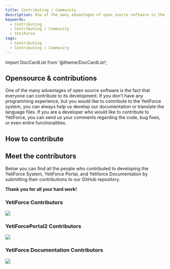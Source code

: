 ```yaml
---
title: Contributing / Community
description: One of the many advantages of open source software is the fact that everyone can contribute to its development.
keywords:
  - Contributing
  - Contributing / Community
  - YetiForce
tags:
  - Contributing
  - Contributing / Community
---
```


import DocCardList from '@theme/DocCardList';

## Opensource & contributions

One of the many advantages of open source software is the fact that everyone can contribute to its development. If you don't have any programming experience, but you would like to contribute to the YetiForce system, you can always help us develop our documentation or translate the language files. If you are a developer who would like to contribute to YetiForce, you can send us your comments regarding the code, bug fixes, or even entire functionalities.

## How to contribute

<DocCardList />

## Meet the contributors

Below you can find all the people who contributed to developing the YetiForce System, YetiForce Portal, and Yetiforce Documentation by submitting their contributions to our GitHub repository.

**Thank you for all your hard work!**

### YetiForce Contributors

<a class="no-shadow" href="https://github.com/YetiForceCompany/YetiForceCRM/graphs/contributors">
	<img src="https://contrib.rocks/image?repo=YetiForceCompany/YetiForceCRM"   />
</a>

### YetiForcePortal2 Contributors

<a class="no-shadow" href="https://github.com/YetiForceCompany/YetiForcePortal2/graphs/contributors">
	<img src="https://contrib.rocks/image?repo=YetiForceCompany/YetiForcePortal2"  />
</a>

### YetiForce Documentation Contributors

<a class="no-shadow" href="https://github.com/YetiForceCompany/YetiForceDoc/graphs/contributors">
	<img src="https://contrib.rocks/image?repo=YetiForceCompany/YetiForceDoc"  />
</a>
